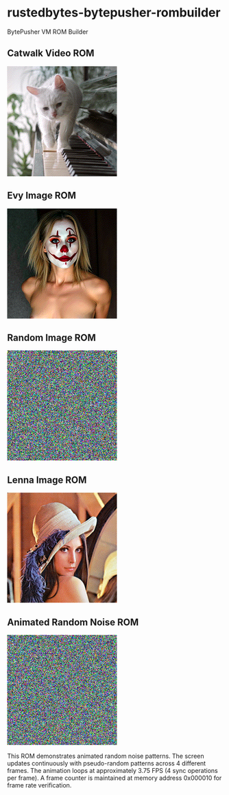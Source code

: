 # rustedbytes-bytepusher-rombuilder

BytePusher VM ROM Builder

## Catwalk Video ROM
[![Catwalk](screenshot_0001.png)](roms/Catwalk.BytePusher)

## Evy Image ROM
[![Catwalk](screenshot_0002.png)](roms/Random.EvyPusher)

## Random Image ROM
[![Random](screenshot_0003.png)](roms/Random.BytePusher)

## Lenna Image ROM
[![Random](screenshot_0004.png)](roms/Lenna.BytePusher)

## Animated Random Noise ROM
[![Animated Noise](screenshot_0005.png)](roms/AnimatedNoise.BytePusher)

This ROM demonstrates animated random noise patterns. The screen updates continuously with pseudo-random patterns across 4 different frames. The animation loops at approximately 3.75 FPS (4 sync operations per frame). A frame counter is maintained at memory address 0x000010 for frame rate verification.

